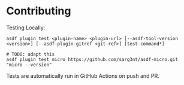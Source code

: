 # Contributing

Testing Locally:

```shell
asdf plugin test <plugin-name> <plugin-url> [--asdf-tool-version <version>] [--asdf-plugin-gitref <git-ref>] [test-command*]

# TODO: adapt this
asdf plugin test micro https://github.com/sarg3nt/asdf-micro.git "micro --version"
```

Tests are automatically run in GitHub Actions on push and PR.
